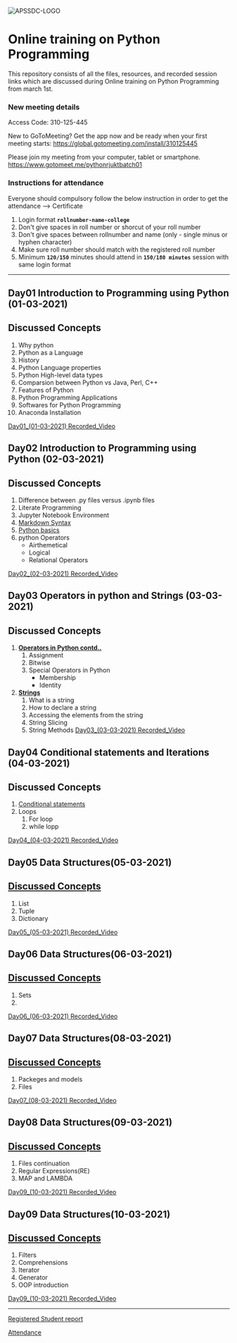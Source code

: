 ![APSSDC-LOGO](https://drive.google.com/uc?export=download&id=15AKQ6_-BixW4K6mL6RPphF5EKXqYF2zj)
# Online training on Python Programming 
This repository consists of all the files, resources, and recorded session links which are discussed during Online training on Python Programming from march 1st.

### New meeting details
Access Code: 310-125-445

New to GoToMeeting? Get the app now and be ready when your first meeting starts: https://global.gotomeeting.com/install/310125445

Please join my meeting from your computer, tablet or smartphone.
https://www.gotomeet.me/pythonrjuktbatch01


### Instructions for attendance

Everyone should compulsory follow the below instruction in order to get the attendance --> Certificate

1. Login format **`rollnumber-name-college`**
2. Don't give spaces in roll number or shorcut of your roll number
3. Don't give spaces between rollnumber and name (only - single minus or hyphen character)
4. Make sure roll number should match with the registered roll number
5. Minimum **`120/150`** minutes should attend in **`150/180 minutes`** session with same login format

---
## Day01 Introduction to Programming using Python (01-03-2021)
## Discussed Concepts

1. Why python 
1. Python as a Language 
1. History 
1. Python Language properties 
1. Python High-level data types 
1. Comparsion between Python vs Java, Perl, C++ 
1. Features of Python 
1. Python Programming Applications 
1. Softwares for Python Programming 
2. Anaconda Installation 

[Day01_(01-03-2021) Recorded_Video](https://transcripts.gotomeeting.com/#/s/dd45f73a6ea4d9a6348bef1a6b74bea0e027fe95ef2f3413d2a3d387462112e9)
## Day02 Introduction to Programming using Python (02-03-2021)
## Discussed Concepts
1. Difference between .py files versus .ipynb files
1. Literate Programming
1. Jupyter Notebook Environment
1. [Markdown Syntax](https://github.com/AP-Skill-Development-Corporation/Online-training-on-Python-Programmingmarch-B1/blob/main/Day_02_02March2021/introduction.ipynb)
2. [Python basics](https://github.com/AP-Skill-Development-Corporation/Online-training-on-Python-Programmingmarch-B1/blob/main/Day_02_02March2021/Python%20day%201%20class%20notes.ipynb)
3. python Operators
    - Airthemetical
    - Logical
    - Relational Operators

[Day02_(02-03-2021) Recorded_Video](https://transcripts.gotomeeting.com/#/s/6648e8fd74685ace37e20f97d2bf2d0879373d2ddb81cf76dca8f58158e31e87)

## Day03 Operators in python and Strings (03-03-2021)
## Discussed Concepts
1. [**Operators in Python contd..**](https://github.com/AP-Skill-Development-Corporation/Online-training-on-Python-Programmingmarch-B1/blob/main/Day_03_03MArch2021/Day3_python%20Operators.ipynb)
    1. Assignment
    2. Bitwise
    3. Special Operators in Python
        - Membership
        - Identity
2. [**Strings**](https://github.com/AP-Skill-Development-Corporation/Online-training-on-Python-Programmingmarch-B1/blob/main/Day_03_03MArch2021/Day3_python%20Strings.ipynb)
    1. What is a string
    2. How to declare a string
    3. Accessing the elements from the string
    4. String Slicing
    5. String Methods
[Day03_(03-03-2021) Recorded_Video](https://transcripts.gotomeeting.com/#/s/843e5b9b83475268ed6c7a94530b8c4e8746f893eb19b33b26aaffa298b96fac)

## Day04 Conditional statements and Iterations (04-03-2021)
## Discussed Concepts
1. [Conditional statements](https://github.com/AP-Skill-Development-Corporation/Online-training-on-Python-Programmingmarch-B1/blob/main/Day_04_04March2021.ipynb)
2. Loops 
    1. For loop
    2. while lopp

[Day04_(04-03-2021) Recorded_Video](https://transcripts.gotomeeting.com/#/s/47b91c4a12a49b1e8a0c73757a3f7b8af11167b7be429015916636136b54e55d)

## Day05 Data Structures(05-03-2021)
## [Discussed Concepts](https://github.com/AP-Skill-Development-Corporation/Online-training-on-Python-Programmingmarch-B1/blob/main/Day_05_05March2021/Day_05_data%20structures.ipynb)
1. List 
2. Tuple
3. Dictionary

[Day05_(05-03-2021) Recorded_Video](https://transcripts.gotomeeting.com/#/s/1cc70847f345d6e415309f6fb645fe8f4bd5f244c1ebb7bc82cc90be0fac42b1)

## Day06 Data Structures(06-03-2021)
## [Discussed Concepts]()
1. Sets
2. 
[Day06_(06-03-2021) Recorded_Video](https://transcripts.gotomeeting.com/#/s/80ef509cabcc13c52b52aa50dd8c2be63c4fcfa8777ebff339ecefb3dc402080)

## Day07 Data Structures(08-03-2021)
## [Discussed Concepts](https://github.com/AP-Skill-Development-Corporation/Online-training-on-Python-Programmingmarch-B1/blob/main/Day_07_08March2021/Day_07_08March2021.ipynb)
1. Packeges and models
2. Files

[Day07_(08-03-2021) Recorded_Video](https://transcripts.gotomeeting.com/#/s/35540f24d859fc8738ccfd59e126ab6d10509e5ecc80eb42d4983d00651aff07)


## Day08 Data Structures(09-03-2021)
## [Discussed Concepts](https://github.com/AP-Skill-Development-Corporation/Online-training-on-Python-Programmingmarch-B1/blob/main/Day_08_09March2021.ipynb)
1. Files continuation 
2. Regular Expressions(RE)
3. MAP and LAMBDA 

[Day09_(10-03-2021) Recorded_Video](https://transcripts.gotomeeting.com/#/s/900d199ae83a379f7b149f8cde9b6fac6f978d38a327b14c7047b33f256391ad)

## Day09 Data Structures(10-03-2021)
## [Discussed Concepts](https://github.com/AP-Skill-Development-Corporation/Online-training-on-Python-Programmingmarch-B1/blob/main/Day_09_10March2021.ipynb)
1. Filters 
2. Comprehensions
3. Iterator
4. Generator
5. OOP introduction

[Day09_(10-03-2021) Recorded_Video](https://transcripts.gotomeeting.com/#/s/191e70688aafacb0bed440af5d0eefb37a5623fdf10f5cbab0997f40b3cc91e9)

-----
[Registered Student report](https://docs.google.com/spreadsheets/d/1c3LyL2Pik5HiBCISMMuYhv4214dCMRHR5tuPywDb-4g/edit?usp=sharing)

[Attendance](https://docs.google.com/spreadsheets/d/1VYY59lP-y7vpZpELXlIesWoStHjuom1LcZJfo-7xlzM/edit?usp=sharing)
